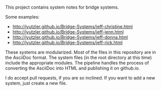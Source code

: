 This project contains system notes for bridge systems. 

Some examples: 

* http://jyutzler.github.io/Bridge-Systems/jeff-christine.html
* http://jyutzler.github.io/Bridge-Systems/jeff-jenn.html
* http://jyutzler.github.io/Bridge-Systems/jeff-donna.html
* http://jyutzler.github.io/Bridge-Systems/jeff-rick.html

These systems are modularized. 
Most of the files in this repository are in the AsciiDoc format. 
The system files (in the root directory at this time) include the appropriate modules.
The pipeline handles the process of converting the AsciiDoc into HTML and publishing it on github.io.

I do accept pull requests, if you are so inclined. 
If you want to add a new system, just create a new file. 
